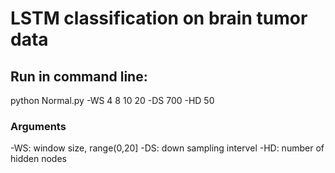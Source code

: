 
# LSTM classification on brain tumor data

## Run in command line:

python Normal.py -WS 4 8 10 20 -DS 700 -HD 50
### Arguments

-WS: window size, range(0,20] 
-DS: down sampling intervel
-HD: number of hidden nodes

